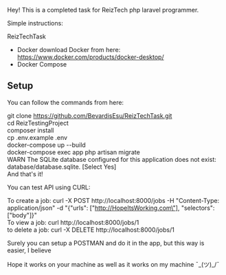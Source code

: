 Hey! This is a completed task for ReizTech php laravel programmer.

Simple instructions:

ReizTechTask

- Docker download Docker from here: https://www.docker.com/products/docker-desktop/
- Docker Compose

## Setup
You can follow the commands from here:

git clone https://github.com/BevardisEsu/ReizTechTask.git <br>
cd ReizTestingProject<br>
composer install<br>
cp .env.example .env <br>
docker-compose up --build <br>
docker-compose exec app php artisan migrate <br>
 WARN  The SQLite database configured for this application does not exist: database/database.sqlite. [Select Yes] <br>
 And that's it!<br>

 You can test API using CURL: <br>

 To create a job: curl -X POST http://localhost:8000/jobs -H "Content-Type: application/json" -d "{\"urls\": [\"http://HopeItsWorking.com\"], \"selectors\": [\"body\"]}" <br>
 To view a job: curl http://localhost:8000/jobs/1 <br>
 to delete a job: curl -X DELETE http://localhost:8000/jobs/1 <br>

 Surely you can setup a POSTMAN and do it in the app, but this way is easier, I believe <br>

Hope it works on your machine as well as it works on my machine ¯\_(ツ)_/¯ <br>
